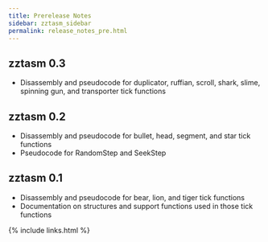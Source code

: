 ```yaml
---
title: Prerelease Notes
sidebar: zztasm_sidebar
permalink: release_notes_pre.html
---
```


## zztasm 0.3
* Disassembly and pseudocode for duplicator, ruffian, scroll, shark, slime, spinning gun,
  and transporter tick functions

## zztasm 0.2

* Disassembly and pseudocode for bullet, head, segment, and star tick functions
* Pseudocode for RandomStep and SeekStep

## zztasm 0.1

* Disassembly and pseudocode for bear, lion, and tiger tick functions
* Documentation on structures and support functions used in those tick functions

{% include links.html %}
